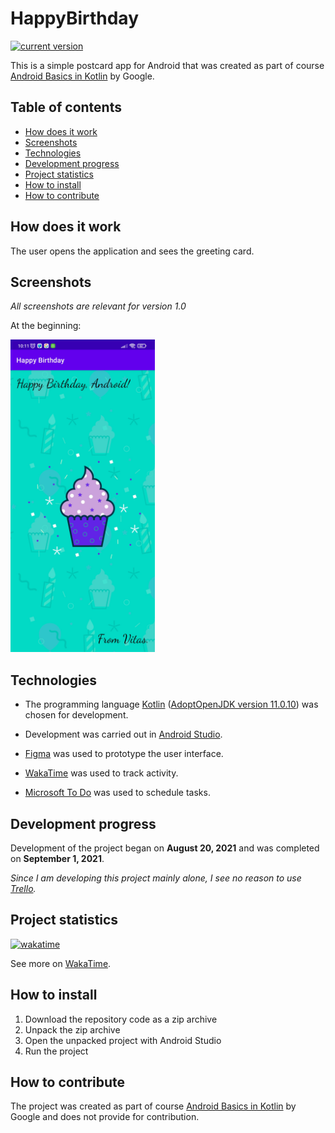 # HappyBirthday

[![current version](https://img.shields.io/badge/current_version-1.0-green)](#HappyBirthday)

This is a simple postcard app for Android that was created as part of course [Android Basics in Kotlin](https://developer.android.com/courses/android-basics-kotlin/course) by Google.

## Table of contents

- [How does it work](#How-does-it-work)
- [Screenshots](#Screenshots)
- [Technologies](#Technologies)
- [Development progress](#Development-progress)
- [Project statistics](#Project-statistics)
- [How to install](#How-to-install)
- [How to contribute](#How-to-contribute)

## How does it work

The user opens the application and sees the greeting card.

## Screenshots

*All screenshots are relevant for version 1.0*

At the beginning:

<img src="screenshots/screenshot_main.png" alt="screenshot_main" style="width:231px;height:500px;">

## Technologies

- The programming language [Kotlin](https://wakatime.com/@VitasSalvantes/projects/fraabfodvj) ([AdoptOpenJDK version 11.0.10](https://adoptopenjdk.net/)) was chosen for development.

- Development was carried out in [Android Studio](https://developer.android.com/studio/).

- [Figma](https://www.figma.com/) was used to prototype the user interface.

- [WakaTime](https://wakatime.com/) was used to track activity.

- [Microsoft To Do](https://todo.microsoft.com/tasks/) was used to schedule tasks.

## Development progress

Development of the project began on **August 20, 2021** and was completed on **September 1, 2021**.

*Since I am developing this project mainly alone, I see no reason to use [Trello](https://trello.com/).*

## Project statistics

[![wakatime](https://wakatime.com/badge/github/VitasSalvantes/HappyBirthday.svg)](https://wakatime.com/badge/github/VitasSalvantes/HappyBirthday)

See more
on [WakaTime](https://wakatime.com/@VitasSalvantes/projects/qkzcomdbcz).

## How to install

1. Download the repository code as a zip archive
2. Unpack the zip archive
3. Open the unpacked project with Android Studio
4. Run the project

## How to contribute

The project was created as part of course [Android Basics in Kotlin](https://developer.android.com/courses/android-basics-kotlin/course) by Google and does not provide for contribution.

